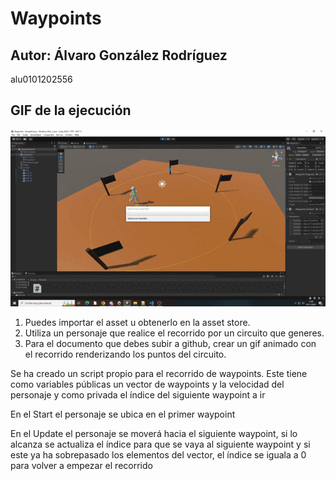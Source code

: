 # Waypoints
## Autor: Álvaro González Rodríguez
alu0101202556

## GIF de la ejecución
![Alt Text](GIF/Waypoints.gif)

1. Puedes importar el asset u obtenerlo en la asset store.
2. Utiliza un personaje que realice el recorrido por un circuito que generes.
3. Para el documento que debes subir a github, crear un gif animado con el recorrido renderizando los puntos del circuito.

<p>Se ha creado un script propio para el recorrido de waypoints. Este tiene como variables públicas un vector de waypoints y la velocidad del personaje y como privada el índice del siguiente waypoint a ir</p>
<p>En el Start el personaje se ubica en el primer waypoint</p>
<p>En el Update el personaje se moverá hacia el siguiente waypoint, si lo alcanza se actualiza el índice para que se vaya al siguiente waypoint y si este ya ha sobrepasado los elementos del vector, el índice se iguala a 0 para volver a empezar el recorrido</p>